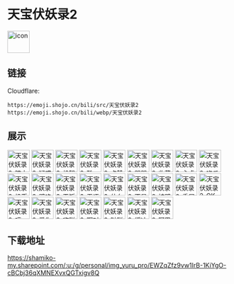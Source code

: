 # 天宝伏妖录2
<img src="https://emoji.shojo.cn/bili/src/天宝伏妖录2/icon.png" width="50" height="50" alt="icon">

## 链接
Cloudflare:
```
https://emoji.shojo.cn/bili/src/天宝伏妖录2
https://emoji.shojo.cn/bili/webp/天宝伏妖录2
```
## 展示
<img src="https://emoji.shojo.cn/bili/src/天宝伏妖录2/天宝伏妖录2-暗中观察.png" width="50" height="50" alt="天宝伏妖录2-暗中观察">
<img src="https://emoji.shojo.cn/bili/src/天宝伏妖录2/天宝伏妖录2-疑惑.png" width="50" height="50" alt="天宝伏妖录2-疑惑">
<img src="https://emoji.shojo.cn/bili/src/天宝伏妖录2/天宝伏妖录2-机智.png" width="50" height="50" alt="天宝伏妖录2-机智">
<img src="https://emoji.shojo.cn/bili/src/天宝伏妖录2/天宝伏妖录2-酷.png" width="50" height="50" alt="天宝伏妖录2-酷">
<img src="https://emoji.shojo.cn/bili/src/天宝伏妖录2/天宝伏妖录2-点赞.png" width="50" height="50" alt="天宝伏妖录2-点赞">
<img src="https://emoji.shojo.cn/bili/src/天宝伏妖录2/天宝伏妖录2-哭哭.png" width="50" height="50" alt="天宝伏妖录2-哭哭">
<img src="https://emoji.shojo.cn/bili/src/天宝伏妖录2/天宝伏妖录2-收藏.png" width="50" height="50" alt="天宝伏妖录2-收藏">
<img src="https://emoji.shojo.cn/bili/src/天宝伏妖录2/天宝伏妖录2-心虚.png" width="50" height="50" alt="天宝伏妖录2-心虚">
<img src="https://emoji.shojo.cn/bili/src/天宝伏妖录2/天宝伏妖录2-吃瓜.png" width="50" height="50" alt="天宝伏妖录2-吃瓜">
<img src="https://emoji.shojo.cn/bili/src/天宝伏妖录2/天宝伏妖录2-投币.png" width="50" height="50" alt="天宝伏妖录2-投币">
<img src="https://emoji.shojo.cn/bili/src/天宝伏妖录2/天宝伏妖录2-壁咚.png" width="50" height="50" alt="天宝伏妖录2-壁咚">
<img src="https://emoji.shojo.cn/bili/src/天宝伏妖录2/天宝伏妖录2-干饭.png" width="50" height="50" alt="天宝伏妖录2-干饭">
<img src="https://emoji.shojo.cn/bili/src/天宝伏妖录2/天宝伏妖录2-无语.png" width="50" height="50" alt="天宝伏妖录2-无语">
<img src="https://emoji.shojo.cn/bili/src/天宝伏妖录2/天宝伏妖录2-什么.png" width="50" height="50" alt="天宝伏妖录2-什么">
<img src="https://emoji.shojo.cn/bili/src/天宝伏妖录2/天宝伏妖录2-不是狗狗.png" width="50" height="50" alt="天宝伏妖录2-不是狗狗">
<img src="https://emoji.shojo.cn/bili/src/天宝伏妖录2/天宝伏妖录2-被壁咚.png" width="50" height="50" alt="天宝伏妖录2-被壁咚">
<img src="https://emoji.shojo.cn/bili/src/天宝伏妖录2/天宝伏妖录2-委屈.png" width="50" height="50" alt="天宝伏妖录2-委屈">
<img src="https://emoji.shojo.cn/bili/src/天宝伏妖录2/天宝伏妖录2-OK.png" width="50" height="50" alt="天宝伏妖录2-OK">
<img src="https://emoji.shojo.cn/bili/src/天宝伏妖录2/天宝伏妖录2-哼.png" width="50" height="50" alt="天宝伏妖录2-哼">
<img src="https://emoji.shojo.cn/bili/src/天宝伏妖录2/天宝伏妖录2-爱你.png" width="50" height="50" alt="天宝伏妖录2-爱你">
<img src="https://emoji.shojo.cn/bili/src/天宝伏妖录2/天宝伏妖录2-嗨咩猴比.png" width="50" height="50" alt="天宝伏妖录2-嗨咩猴比">
<img src="https://emoji.shojo.cn/bili/src/天宝伏妖录2/天宝伏妖录2-啊对对对.png" width="50" height="50" alt="天宝伏妖录2-啊对对对">
<img src="https://emoji.shojo.cn/bili/src/天宝伏妖录2/天宝伏妖录2-哒咩.png" width="50" height="50" alt="天宝伏妖录2-哒咩">
<img src="https://emoji.shojo.cn/bili/src/天宝伏妖录2/天宝伏妖录2-缓冲.png" width="50" height="50" alt="天宝伏妖录2-缓冲">
<img src="https://emoji.shojo.cn/bili/src/天宝伏妖录2/天宝伏妖录2-阿巴阿巴.png" width="50" height="50" alt="天宝伏妖录2-阿巴阿巴">

## 下载地址

https://shamiko-my.sharepoint.com/:u:/g/personal/img_yuru_pro/EWZqZfz9vw1IrB-1KiYgO-cBCbj36qXMNEXvxQGTxigv8Q